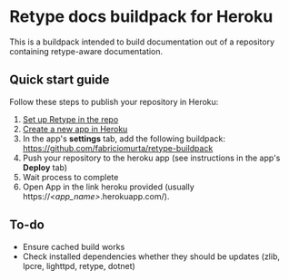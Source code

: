 # Retype docs buildpack for Heroku

This is a buildpack intended to build documentation out of a repository containing retype-aware documentation.

## Quick start guide

Follow these steps to publish your repository in Heroku:

1. [Set up Retype in the repo](https://retype.com/guides/getting_started/)
2. [Create a new app in Heroku](https://dashboard.heroku.com/new-app)
3. In the app's **settings** tab, add the following buildpack:
https://github.com/fabriciomurta/retype-buildpack
4. Push your repository to the heroku app (see instructions in the app's **Deploy** tab)
5. Wait process to complete
6. Open App in the link heroku provided (usually https://_<app_name>_.herokuapp.com/).

## To-do

- Ensure cached build works
- Check installed dependencies whether they should be updates (zlib, lpcre, lighttpd, retype, dotnet)